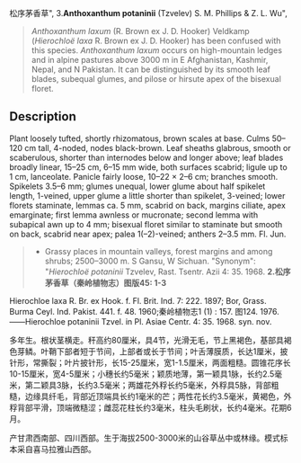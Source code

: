 松序茅香草",
3.**Anthoxanthum potaninii** (Tzvelev) S. M. Phillips & Z. L. Wu",

> *Anthoxanthum laxum* (R. Brown ex J. D. Hooker) Veldkamp (*Hierochloë laxa* R. Brown ex J. D. Hooker) has been confused with this species. *Anthoxanthum laxum* occurs on high-mountain ledges and in alpine pastures above 3000 m in E Afghanistan, Kashmir, Nepal, and N Pakistan. It can be distinguished by its smooth leaf blades, subequal glumes, and pilose or hirsute apex of the bisexual floret.

## Description
Plant loosely tufted, shortly rhizomatous, brown scales at base. Culms 50–120 cm tall, 4-noded, nodes black-brown. Leaf sheaths glabrous, smooth or scaberulous, shorter than internodes below and longer above; leaf blades broadly linear, 15–25 cm, 6–15 mm wide, both surfaces scabrid; ligule up to 1 cm, lanceolate. Panicle fairly loose, 10–22 × 2–6 cm; branches smooth. Spikelets 3.5–6 mm; glumes unequal, lower glume about half spikelet length, 1-veined, upper glume a little shorter than spikelet, 3-veined; lower florets staminate, lemmas ca. 5 mm, scabrid on back, margins ciliate, apex emarginate; first lemma awnless or mucronate; second lemma with subapical awn up to 4 mm; bisexual floret similar to staminate but smooth on back, scabrid near apex; palea 1(–2)-veined; anthers 2–3.5 mm. Fl. Jun.

> * Grassy places in mountain valleys, forest margins and among shrubs; 2500–3000 m. S Gansu, W Sichuan.
  "Synonym": "*Hierochloë potaninii* Tzvelev, Rast. Tsentr. Azii 4: 35. 1968.
**2.松序茅香草（秦岭植物志）图版45: 1-3**

Hierochloe laxa R. Br. ex Hook. f. Fl. Brit. Ind. 7: 222. 1897; Bor, Grass. Burma Ceyl. Ind. Pakist. 441. f. 48. 1960;秦岭植物志1 (1) : 157. 图124. 1976. ——Hierochloe potaninii Tzvel. in Pl. Asiae Centr. 4: 35. 1968. syn. nov.

多年生。根状茎横走。秆高约80厘米，具4节，光滑无毛，节上黑褐色，基部具褐色芽鳞。叶鞘下部者短于节间，上部者或长于节间；叶舌薄膜质，长达1厘米，披针形，常撕裂；叶片披针形，长15-25厘米，宽1-1.5厘米，两面粗糙。圆锥花序长10-15厘米，宽4-5厘米；小穗长约5毫米；颖质地薄，第一颖具1脉，长约2.5毫米，第二颖具3脉，长约3.5毫米；两雄花外稃长约5毫米，外稃具5脉，背部粗糙，边缘具纤毛，背部近顶端具长约1毫米的芒；两性花长约3.5毫米，黄褐色，外稃背部平滑，顶端微糙涩；雌蕊花柱长约3毫米，柱头毛刷状，长约4毫米。花期6月。

产甘肃西南部、四川西部。生于海拔2500-3000米的山谷草丛中或林缘。模式标本采自喜马拉雅山西部。

